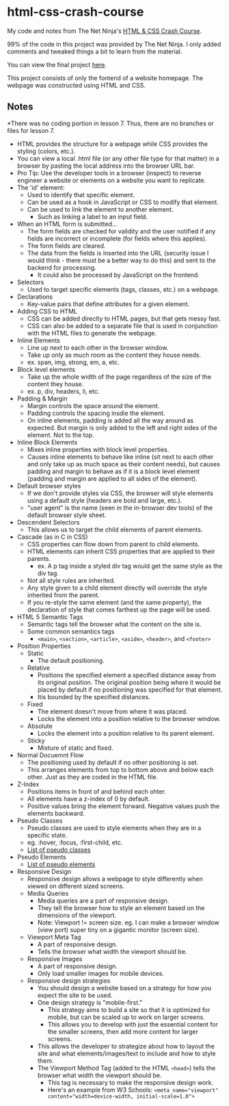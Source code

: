 # html-css-crash-course
My code and notes from The Net Ninja's [HTML & CSS Crash Course](https://www.youtube.com/watch?v=hu-q2zYwEYs&amp;list=PL4cUxeGkcC9ivBf_eKCPIAYXWzLlPAm6G).

99% of the code in this project was provided by The Net Ninja. I only added comments and tweaked things a bit to learn from the material.

You can view the final project [here](https://krisairdancer.github.io/html-css-crash-course/lessons_6-10/index.html).

This project consists of only the fontend of a website homepage. The webpage was constructed using HTML and CSS.

## Notes

*There was no coding portion in lesson 7. Thus, there are no branches or files for lesson 7.

- HTML provides the structure for a webpage while CSS provides the styling  (colors, etc.).
- You can view a local .html file (or any other file type for that matter) in a browser by pasting the local address into the browser URL bar.
- Pro Tip: Use the developer tools in a browser (inspect) to reverse engineer a website or elements on a website you want to replicate.
- The 'id' element:
    - Used to identify that specific element.
    - Can be used as a hook in JavaScript or CSS to modify that element.
    - Can be used to link the element to another element.
        - Such as linking a label to an input field.
- When an HTML form is submitted...
    - The form fields are checked for validity and the user notified if any fields are incorrect or incomplete (for fields where this applies).
    - The form fields are cleared.
    - The data from the fields is inserted into the URL (security issue I would think - there must be a better way to do this) and sent to the backend for processing.
        - It could also be processed by JavaScript on the frontend.
- Selectors
    - Used to target specific elements (tags, classes, etc.) on a webpage.
- Declarations
    - Key-value pairs that define attributes for a given element.
- Adding CSS to HTML
    - CSS can be added direclty to HTML pages, but that gets messy fast.
    - CSS can also be added to a separate file that is used in conjunction with the HTML files to generate the webpage.
- Inline Elements
    - Line up next to each other in the browser window.
    - Take up only as much room as the content they house needs.
    - ex. span, img, strong, em, a, etc.
- Block level elements
    - Take up the whole width of the page regardless of the size of the content they house.
    - ex. p, div, headers, li, etc.
- Padding & Margin
    - Margin controls the space around the element.
    - Padding controls the spacing insdie the element.
    - On inline elements, padding is added all the way around as expected. But margin is only added to the left and right sides of the element. Not to the top.
- Inline Block Elements
    - Mixes inline properties with block level properties.
    - Causes inline elements to behave like inline (sit next to each other and only take up as much space as their content needs), but causes padding and margin to behave as if it is a block level element (padding and margin are applied to all sides of the element).
- Default browser styles
    - If we don't provide styles via CSS, the browser will style elements using a default style (headers are bold and large, etc.).
    - "user agent" is the name (seen in the in-browser dev tools) of the default browser style sheet.
- Descendent Selectors
    - This allows us to target the child elements of parent elements.
- Cascade (as in C in CSS)
    - CSS properties can flow down from parent to child elements.
    - HTML elements can inherit CSS properties that are applied to their parents.
        - ex. A p tag inside a styled div tag would get the same style as the div tag.
    - Not all style rules are inherited.
    - Any style given to a child element directly will override the style inherited from the parent.
    - If you re-style the same element (and the same property), the declaration of style that comes farthest up the page will be used.
- HTML 5 Semantic Tags
    - Semantic tags tell the browser what the content on the site is.
    - Some common semantics tags
        - `<main>`, `<section>`, `<article>`, `<aside>`, `<header>`, and `<footer>`
- Position Properties
    - Static
        - The default positioning.
    - Relative
        - Positions the specified element a specified distance away from its original position. The original position being where it would be placed by default if no positioning was specified for that element.
        - Itis bounded by the specified distances.
    - Fixed
        - The element doesn't move from where it was placed.
        - Locks the element into a position relative to the browser window.
    - Absolute
        - Locks the element into a position relative to its parent element.
    - Sticky
        - Mixture of static and fixed.
- Normal Docuemnt Flow
    - The positioning used by default if no other positioning is set.
    - This arranges elements from top to bottom above and below each other. Just as they are coded in the HTML file.
- Z-Index
    - Positions items in front of and behind each ohter.
    - All elements have a z-index of 0 by default.
    - Positive values bring the element forward. Negative values push the elements backward.
- Pseudo Classes
    - Pseudo classes are used to style elements when they are in a specific state.
    - eg. :hover, :focus, :first-child, etc.
    - [List of pseudo classes](https://developer.mozilla.org/en-US/docs/Web/CSS/Pseudo-classes) 
- Pseudo Elements
    - [List of pseudo elements](https://developer.mozilla.org/en-US/docs/Web/CSS/Pseudo-elements) 
- Responsive Design
    - Responsive design allows a webpage to style differently when viewed on different sized screens.
    - Media Queries
        - Media queries are a part of responsive design.
        - They tell the browser how to style an element based on the dimensions of the viewport.
        - Note: Viewport != screen size. eg. I can make a browser window (view port) super tiny on a gigantic monitor (screen size).
    - Viewport Meta Tag
        - A part of responsive design.
        - Tells the browser what width the viewport should be.
    - Responsive Images
        - A part of responsive design.
        - Only load smaller images for mobile devices.
    - Responsive design strategies
        - You should design a website based on a strategy for how you expect the site to be used.
        - One design strategy is "mobile-first."
            - This strategy aims to build a site so that it is optimized for mobile, but can be scaled up to work on larger screens.
            - This allows you to develop with just the essential content for the smaller screens, then add more content for larger screens.
        - This allows the developer to strategize about how to layout the site and what elements/images/text to include and how to style them.
        - The Viewport Method Tag (added to the HTML `<head>`) tells the browser what width the viewport should be.
            - This tag is necessary to make the responsive design work.
            - Here's an example from W3 Schools: `<meta name="viewport" content="width=device-width, initial-scale=1.0">`
        

















